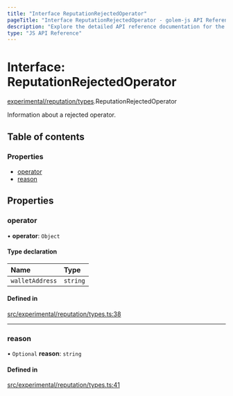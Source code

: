 ```yaml
---
title: "Interface ReputationRejectedOperator"
pageTitle: "Interface ReputationRejectedOperator - golem-js API Reference"
description: "Explore the detailed API reference documentation for the Interface ReputationRejectedOperator within the golem-js SDK for the Golem Network."
type: "JS API Reference"
---
```

# Interface: ReputationRejectedOperator

[experimental/reputation/types](../modules/experimental_reputation_types).ReputationRejectedOperator

Information about a rejected operator.

## Table of contents

### Properties

- [operator](experimental_reputation_types.ReputationRejectedOperator#operator)
- [reason](experimental_reputation_types.ReputationRejectedOperator#reason)

## Properties

### operator

• **operator**: `Object`

#### Type declaration

| Name | Type |
| :------ | :------ |
| `walletAddress` | `string` |

#### Defined in

[src/experimental/reputation/types.ts:38](https://github.com/golemfactory/golem-js/blob/ed1cf1df/src/experimental/reputation/types.ts#L38)

___

### reason

• `Optional` **reason**: `string`

#### Defined in

[src/experimental/reputation/types.ts:41](https://github.com/golemfactory/golem-js/blob/ed1cf1df/src/experimental/reputation/types.ts#L41)
